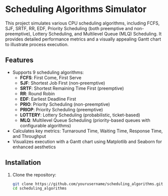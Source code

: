 # Scheduling Algorithms Simulator

This project simulates various CPU scheduling algorithms, including FCFS, SJF, SRTF, RR, EDF, Priority Scheduling (both preemptive and non-preemptive), Lottery Scheduling, and Multilevel Queue (MLQ) Scheduling. It provides detailed performance metrics and a visually appealing Gantt chart to illustrate process execution.

## Features
- Supports 9 scheduling algorithms:
  - **FCFS**: First Come, First Serve
  - **SJF**: Shortest Job First (non-preemptive)
  - **SRTF**: Shortest Remaining Time First (preemptive)
  - **RR**: Round Robin
  - **EDF**: Earliest Deadline First
  - **PRIO**: Priority Scheduling (non-preemptive)
  - **PRIOP**: Priority Scheduling (preemptive)
  - **LOTTERY**: Lottery Scheduling (probabilistic, ticket-based)
  - **MLQ**: Multilevel Queue Scheduling (priority-based queues with configurable algorithms)
- Calculates key metrics: Turnaround Time, Waiting Time, Response Time, and Throughput
- Visualizes execution with a Gantt chart using Matplotlib and Seaborn for enhanced aesthetics

## Installation
1. Clone the repository:
   ```bash
   git clone https://github.com/yourusername/scheduling_algorithms.git
   cd scheduling_algorithms